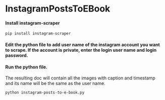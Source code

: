 # InstagramPostsToEBook

#### Install instagram-scraper

`pip install instagram-scraper`

#### Edit the python file to add user name of the instagram account you want to scrape. If the account is private, enter the login user name and login password.

#### Run the python file.

The resulting doc will contain all the images with caption and timestamp and its name will be the same as the user name.

`python instagram-posts-to-e-book.py`
